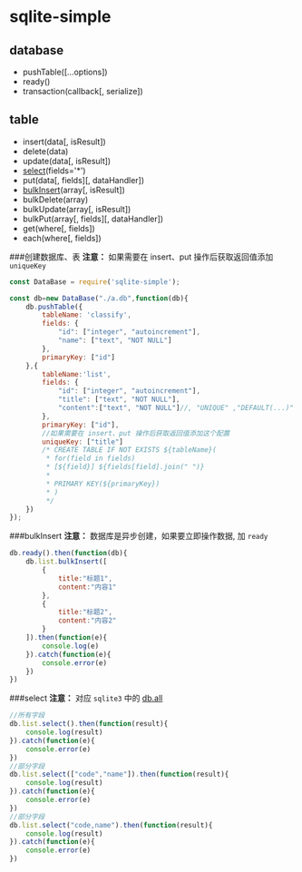 # sqlite-simple
## database
* pushTable(\[...options\])
* ready()
* transaction(callback\[, serialize\])

## table
* insert(data\[, isResult\])
* delete(data)
* update(data\[, isResult\])
* [select](#select)(fields='*')
* put(data[, fields]\[, dataHandler\])
* [bulkInsert](#bulkInsert)(array\[, isResult\])
* bulkDelete(array)
* bulkUpdate(array\[, isResult\])
* bulkPut(array\[, fields\]\[, dataHandler\])
* get(where\[, fields\])
* each(where\[, fields\])

###创建数据库、表
**注意：** 如果需要在 insert、put 操作后获取返回值添加 `uniqueKey`
```javascript
const DataBase = require('sqlite-simple');

const db=new DataBase("./a.db",function(db){
	db.pushTable({
		tableName: 'classify',
		fields: {
			"id": ["integer", "autoincrement"],
			"name": ["text", "NOT NULL"]
		},
		primaryKey: ["id"]
	},{
		tableName:'list',
		fields: {
			"id": ["integer", "autoincrement"],
			"title": ["text", "NOT NULL"],
			"content":["text", "NOT NULL"]//, "UNIQUE" ,"DEFAULT(...)"
		},
		primaryKey: ["id"],
		//如果需要在 insert、put 操作后获取返回值添加这个配置
		uniqueKey: ["title"]
		/* CREATE TABLE IF NOT EXISTS ${tableName}(
		 * for(field in fields)
		 * [${field}] ${fields[field].join(" ")}
		 * 
		 * PRIMARY KEY(${primaryKey})
		 * )
		 */
	})
});
```

###bulkInsert
**注意：** 数据库是异步创建，如果要立即操作数据, 加 `ready`
```javascript
db.ready().then(function(db){
	db.list.bulkInsert([
		{
			title:"标题1",
			content:"内容1"
		},
		{
			title:"标题2",
			content:"内容2"
		}
	]).then(function(e){
		console.log(e)
	}).catch(function(e){
		console.error(e)
	})
})
```

###select
**注意：** 对应 `sqlite3` 中的  [db.all](https://github.com/mapbox/node-sqlite3/wiki/API#databaseallsql-param--callback)
```javascript
//所有字段
db.list.select().then(function(result){
	console.log(result)
}).catch(function(e){
	console.error(e)
})
//部分字段
db.list.select(["code","name"]).then(function(result){
	console.log(result)
}).catch(function(e){
	console.error(e)
})
//部分字段
db.list.select("code,name").then(function(result){
	console.log(result)
}).catch(function(e){
	console.error(e)
})
```